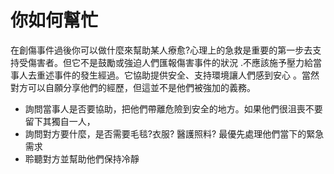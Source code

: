 [Title]: # (你如何提供協助)
[Order]: # (2)

# 你如何幫忙

在創傷事件過後你可以做什麼來幫助某人療愈?心理上的急救是重要的第一步去支持受傷害者。但它不是鼓勵或強迫人們匯報傷害事件的狀況 .不應該施予壓力給當事人去重述事件的發生經過。它協助提供安全、支持環境讓人們感到安心 。當然對方可以自願分享他們的經歷，但這並不是他們被強加的義務。

* 詢問當事人是否要協助，把他們帶離危險到安全的地方。如果他們很沮喪不要留下其獨自一人，
* 詢問對方要什麼，是否需要毛毯?衣服? 醫護照料? 最優先處理他們當下的緊急需求
* 聆聽對方並幫助他們保持冷靜